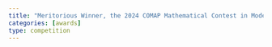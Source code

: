 ```yaml
---
title: "Meritorious Winner, the 2024 COMAP Mathematical Contest in Modeling (MCM) and Interdisciplinary Contest in Modeling (ICM)"
categories: [awards]
type: competition
---
```


